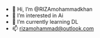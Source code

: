 - 👋 Hi, I’m @RIZAmohammadkhan
- 👀 I’m interested in Ai
- 🌱 I’m currently learning DL
- 📫 rizamohammad@outlook.com

